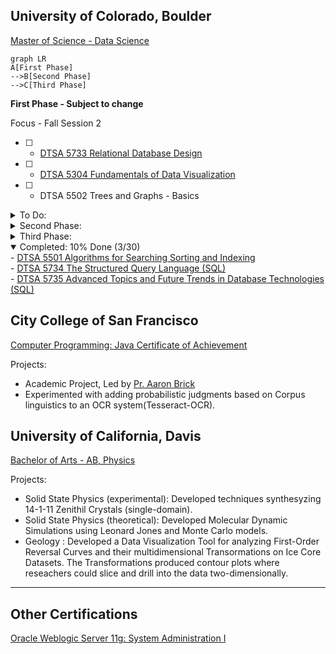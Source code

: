 
## University of Colorado, Boulder
[Master of Science - Data Science](https://www.colorado.edu/program/data-science/coursera-overview)

```mermaid
graph LR
A[First Phase]
-->B[Second Phase]
-->C[Third Phase]
```
__First Phase - Subject to change__

Focus - Fall Session 2
- [ ]  - [DTSA 5733 Relational Database Design](https://www.coursera.org/learn/relational-database-design/home/welcome)<br/>
- [ ]  - [DTSA 5304 Fundamentals of Data Visualization](https://www.coursera.org/learn/fundamentals-of-data-visualization/home/welcome)<br/>
- [ ]  - DTSA 5502 Trees and Graphs - Basics <br/>

<details>
  <summary>To Do:</summary>
DTSA 5701 Introduction to High-Performance and Parallel Computing<br/>
DTSA 5509 Introduction to Machine Learning - Supervised Learning<br/>
DTSA 5511 Introduction to Deep Learning<br/>
DTSA 5503 Dynamic Programming and Greedy Algorithms<br/>
EMEA 5031 Foundations and Initiation<br/>
DTSA 5001 Probability Theory - Foundation for Data Science (1 credit)<br/>

</details>

<details>
  <summary>Second Phase:</summary>
- DTSA 5510 Unsupervised Algorithms in Machine Learning (1 credit)<br/>
- DTSA 5002 Statistical Inference for Estimation in Data Science (1 credit)<br/>
- DTSA 5301 Data Science as a Field (1 credit)<br/>
- DTSA 5302 Cybersecurity for Data Science (1 credit)<br/>
- DTSA 5303 Ethical Issues in Data Science (1 credit)<br/>
- DTSA 5707 Deep Learning Applications for Computer Vision (1 credit)<br/>
- DTSA 5507 Fundamentals of Software Architecture for Big Data (1 credit)<br/>
- EMEA 5032 Project Planning and Execution (1 credit)<br/>
- EMEA 5033 Agile Project Management (1 credit)<br/>
- DTSA 5842 Effective Communication: Writing Design and Presentation (1 credit)<br/>

</details>
<details>
  <summary>Third Phase:</summary>
- DTSA 5504 Data Mining Pipeline (1 credit)<br/>
- DTSA 5505 Data Mining Methods (1 credit)<br/>
- DTSA 5506 Data Mining Project (1 credit)<br/>
- DTSA 5020 Regression and Classification (1 credit)<br/>
- DTSA 5003 Statistical Inference and Hypothesis Testing in Data Science <br/>
- DTSA 5011 Modern Regression Analysis in R (1 credit)<br/>
- DTSA 5012 ANOVA and Experimental Design (1 credit)<br/>
- DTSA 5013 Generalized Linear Models and Nonparametric Regression (1 credit)<br/>
</details>

<details open>
  <summary>Completed: 10% Done (3/30)</summary>
  - <a href="https://www.coursera.org/account/accomplishments/verify/R9FKFC5Y4GLK">DTSA 5501 Algorithms for Searching Sorting and Indexing</a><br/>
  - <a href="https://www.coursera.org/account/accomplishments/verify/CXJVCC2BXBXL">DTSA 5734 The Structured Query Language (SQL)</a><br/>
  - <a href="https://www.coursera.org/account/accomplishments/verify/CJKVCNM9VYCF">DTSA 5735 Advanced Topics and Future Trends in Database Technologies (SQL)</a><br/>
</details>
  
## City College of San Francisco
[Computer Programming: Java Certificate of Achievement](https://ccsf.curricunet.com/Report/Program/GetReport/893?reportId=29)

Projects:
- Academic Project, Led by [Pr. Aaron Brick](https://github.com/aaronbrick)<br/>
- Experimented with adding probabilistic judgments based on Corpus linguistics to an OCR system(Tesseract-OCR).

## University of California, Davis
[Bachelor of Arts - AB, Physics](https://physics.ucdavis.edu/)

Projects: 
- Solid State Physics (experimental): Developed techniques synthesyzing 14-1-11 Zenithil Crystals (single-domain).
- Solid State Physics (theoretical):  Developed Molecular Dynamic Simulations using Leonard Jones and Monte Carlo models.
- Geology : Developed a Data Visualization Tool for analyzing First-Order Reversal Curves and their multidimensional Transormations on Ice Core Datasets. The Transformations produced contour plots where reseachers could slice and drill into the data two-dimensionally.

---

## Other Certifications
[Oracle Weblogic Server 11g: System Administration I](https://education.oracle.com/oracle-weblogic-server-12c-administration-i/pexam_1Z0-133)

